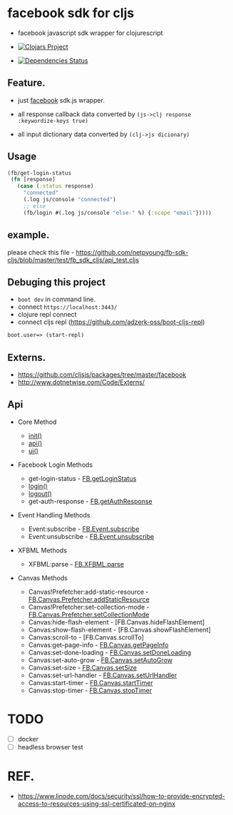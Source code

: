 # facebook sdk for cljs
* facebook javascript sdk wrapper for clojurescript

* [![Clojars Project](http://clojars.org/netpyoung/fb-sdk-cljs/latest-version.svg)](http://clojars.org/netpyoung/fb-sdk-cljs)

* [![Dependencies Status](http://jarkeeper.com/netpyoung/fb-sdk-cljs/status.png)](http://jarkeeper.com/netpyoung/fb-sdk-cljs)



## Feature.
* just [facebook](https://developers.facebook.com/docs/javascript/) sdk.js wrapper.

* all response callback data converted by `(js->clj response :keywordize-keys true)`

* all input dictionary data converted by `(clj->js dicionary)`


## Usage
```clojure
(fb/get-login-status
 (fn [response]
   (case (:status response)
     "connected"
     (.log js/console "connected")
     ;; else
     (fb/login #(.log js/console "else-" %) {:scope "email"}))))
```

## example.
please check this file - https://github.com/netpyoung/fb-sdk-cljs/blob/master/test/fb_sdk_cljs/api_test.cljs


## Debuging this project

* `boot dev` in command line.
* connect `https://localhost:3443/`
* clojure repl connect
* connect cljs repl (https://github.com/adzerk-oss/boot-cljs-repl)

``` clojure
boot.user=> (start-repl)
```


## Externs.
* https://github.com/cljsjs/packages/tree/master/facebook
* http://www.dotnetwise.com/Code/Externs/

## Api

* Core Method
  - [init()](FB.init)
  - [api()](FB.api)
  - [ui()](FB.ui)

* Facebook Login Methods
  - get-login-status - [FB.getLoginStatus]
  - [login()](FB.login)
  - [logout()](FB.logout)
  - get-auth-response - [FB.getAuthResponse]

* Event Handling Methods
  - Event:subscribe - [FB.Event.subscribe]
  - Event:unsubscribe - [FB.Event.unsubscribe]

* XFBML Methods
  - XFBML:parse - [FB.XFBML.parse]

* Canvas Methods
  - Canvas!Prefetcher:add-static-resource - [FB.Canvas.Prefetcher.addStaticResource]
  - Canvas!Prefetcher:set-collection-mode - [FB.Canvas.Prefetcher.setCollectionMode]
  - Canvas:hide-flash-element - [FB.Canvas.hideFlashElement]
  - Canvas:show-flash-element - [FB.Canvas.showFlashElement]
  - Canvas:scroll-to - [FB.Canvas.scrollTo]
  - Canvas:get-page-info - [FB.Canvas.getPageInfo]
  - Canvas:set-done-loading - [FB.Canvas.setDoneLoading]
  - Canvas:set-auto-grow - [FB.Canvas.setAutoGrow]
  - Canvas:set-size - [FB.Canvas.setSize]
  - Canvas:set-url-handler - [FB.Canvas.setUrlHandler]
  - Canvas:start-timer - [FB.Canvas.startTimer]
  - Canvas:stop-timer - [FB.Canvas.stopTimer]


# TODO
* [ ] docker
* [ ] headless browser test

# REF.
* https://www.linode.com/docs/security/ssl/how-to-provide-encrypted-access-to-resources-using-ssl-certificated-on-nginx


[FB.init]: https://developers.facebook.com/docs/javascript/reference/FB.init
[FB.api]: https://developers.facebook.com/docs/javascript/reference/FB.api
[FB.ui]: https://developers.facebook.com/docs/javascript/reference/FB.ui
[FB.getLoginStatus]: https://developers.facebook.com/docs/reference/javascript/FB.getLoginStatus
[FB.login]: https://developers.facebook.com/docs/reference/javascript/FB.login
[FB.logout]: https://developers.facebook.com/docs/reference/javascript/FB.logout
[FB.getAuthResponse]: https://developers.facebook.com/docs/reference/javascript/FB.getAuthResponse
[FB.Event.subscribe]: https://developers.facebook.com/docs/reference/javascript/FB.Event.subscribe
[FB.Event.unsubscribe]: https://developers.facebook.com/docs/reference/javascript/FB.Event.unsubscribe
[FB.XFBML.parse]: https://developers.facebook.com/docs/reference/javascript/FB.XFBML.parse
[FB.Canvas.Prefetcher.addStaticResource]: https://developers.facebook.com/docs/reference/javascript/FB.Canvas.Prefetcher.addStaticResource
[FB.Canvas.Prefetcher.setCollectionMode]: https://developers.facebook.com/docs/reference/javascript/FB.Canvas.Prefetcher.setCollectionMode
[FB.Canvas.getPageInfo]: https://developers.facebook.com/docs/reference/javascript/FB.Canvas.getPageInfo
[FB.Canvas.setDoneLoading]: https://developers.facebook.com/docs/reference/javascript/FB.Canvas.setDoneLoading
[FB.Canvas.setAutoGrow]: https://developers.facebook.com/docs/reference/javascript/FB.Canvas.setAutoGrow
[FB.Canvas.setSize]: https://developers.facebook.com/docs/reference/javascript/FB.Canvas.setSize
[FB.Canvas.setUrlHandler]: https://developers.facebook.com/docs/reference/javascript/FB.Canvas.setUrlHandler
[FB.Canvas.startTimer]: https://developers.facebook.com/docs/reference/javascript/FB.Canvas.startTimer
[FB.Canvas.stopTimer]: https://developers.facebook.com/docs/reference/javascript/FB.Canvas.stopTimer
